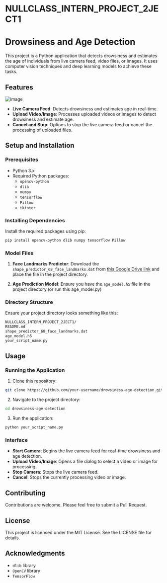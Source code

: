 # NULLCLASS_INTERN_PROJECT_2JECT1
# Drowsiness and Age Detection

This project is a Python application that detects drowsiness and estimates the age of individuals from live camera feed, video files, or images. It uses computer vision techniques and deep learning models to achieve these tasks.

## Features
![image](https://github.com/ARAVINDAN20/NULLCLASS_INTERN_PROJECT_2JECT1/assets/116174602/3a2f0107-18ae-40b1-a82e-ff549eb8aca6)


- **Live Camera Feed**: Detects drowsiness and estimates age in real-time.
- **Upload Video/Image**: Processes uploaded videos or images to detect drowsiness and estimate age.
- **Cancel and Stop**: Options to stop the live camera feed or cancel the processing of uploaded files.

## Setup and Installation

### Prerequisites

- Python 3.x
- Required Python packages:
  - `opencv-python`
  - `dlib`
  - `numpy`
  - `tensorflow`
  - `Pillow`
  - `tkinter`

### Installing Dependencies

Install the required packages using pip:

```sh
pip install opencv-python dlib numpy tensorflow Pillow
```

### Model Files

1. **Face Landmarks Predictor**: Download the `shape_predictor_68_face_landmarks.dat` from [this Google Drive link](https://drive.google.com/drive/folders/11Ktgi9ssFmGlRUtwL79IUVAoQdQC5VuO) and place the file in the project directory.

2. **Age Prediction Model**: Ensure you have the `age_model.h5` file in the project directory.(or run this age_model.py)

### Directory Structure

Ensure your project directory looks something like this:

```bash
NULLCLASS_INTERN_PROJECT_2JECT1/
README.md
shape_predictor_68_face_landmarks.dat
age_model.h5
your_script_name.py
```

## Usage

### Running the Application

1. Clone this repository:

```sh
git clone https://github.com/your-username/drowsiness-age-detection.git
```

2. Navigate to the project directory:

```sh
cd drowsiness-age-detection
```

3. Run the application:

```sh
python your_script_name.py
```

### Interface

- **Start Camera**: Begins the live camera feed for real-time drowsiness and age detection.
- **Upload Video/Image**: Opens a file dialog to select a video or image for processing.
- **Stop Camera**: Stops the live camera feed.
- **Cancel**: Stops the currently processing video or image.

## Contributing

Contributions are welcome. Please feel free to submit a Pull Request.

## License

This project is licensed under the MIT License. See the LICENSE file for details.

## Acknowledgments

- `dlib` library
- `OpenCV` library
- `TensorFlow`
